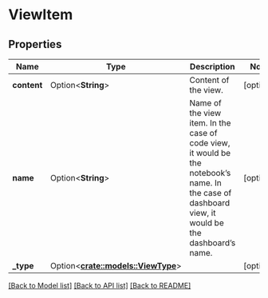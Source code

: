 # ViewItem

## Properties

Name | Type | Description | Notes
------------ | ------------- | ------------- | -------------
**content** | Option<**String**> | Content of the view. | [optional]
**name** | Option<**String**> | Name of the view item. In the case of code view, it would be the notebook’s name. In the case of dashboard view, it would be the dashboard’s name. | [optional]
**_type** | Option<[**crate::models::ViewType**](ViewType.md)> |  | [optional]

[[Back to Model list]](../README.md#documentation-for-models) [[Back to API list]](../README.md#documentation-for-api-endpoints) [[Back to README]](../README.md)


